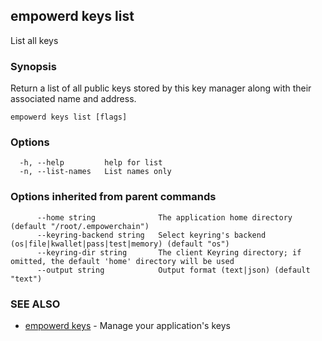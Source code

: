 ## empowerd keys list

List all keys

### Synopsis

Return a list of all public keys stored by this key manager
along with their associated name and address.

```
empowerd keys list [flags]
```

### Options

```
  -h, --help         help for list
  -n, --list-names   List names only
```

### Options inherited from parent commands

```
      --home string              The application home directory (default "/root/.empowerchain")
      --keyring-backend string   Select keyring's backend (os|file|kwallet|pass|test|memory) (default "os")
      --keyring-dir string       The client Keyring directory; if omitted, the default 'home' directory will be used
      --output string            Output format (text|json) (default "text")
```

### SEE ALSO

* [empowerd keys](empowerd_keys.md)	 - Manage your application's keys


